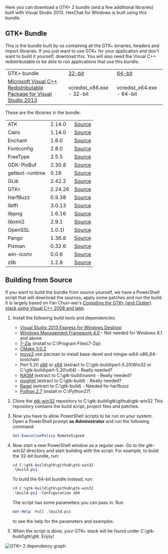 Here you can download a GTK+ 2 bundle (and a few additional libraries) built with Visual Studio 2013. HexChat for Windows is built using this bundle.


## GTK+ Bundle

This is the bundle built by us containing all the GTK+ binaries, headers and import libraries. If you just want to use GTK+ for your application and don't want to build it yourself, download this. You will also need the Visual C++ redistributable to be able to run applications that use this bundle.

<table>
    <tr>
        <td>GTK+ bundle</td>
        <td><a href="https://dl.hexchat.net/gtk-win32/vc12/x86/gtk-Win32.7z">32-bit</a></td>
        <td><a href="https://dl.hexchat.net/gtk-win32/vc12/x64/gtk-x64.7z">64-bit</a></td>
    </tr>
    <tr>
        <td><a href="https://www.microsoft.com/en-us/download/details.aspx?id=40784">Microsoft Visual C++ Redistributable Package for Visual Studio 2013</a></td>
        <td>vcredist_x86.exe - 32-bit</a></td>
        <td>vcredist_x64.exe - 64-bit</a></td>
    </tr>
</table>

These are the libraries in the bundle:

<table>
    <tr>
        <td>ATK</td>
        <td>2.14.0</td>
        <td><a href="https://dl.hexchat.net/gtk-win32/src/atk-2.14.0.tar.xz">Source</a></td>
    </tr>
    <tr>
        <td>Cairo</td>
        <td>1.14.0</td>
        <td><a href="https://dl.hexchat.net/gtk-win32/src/cairo-1.14.0.tar.xz">Source</a></td>
    </tr>
    <tr>
        <td>Enchant</td>
        <td>1.6.0</td>
        <td><a href="https://dl.hexchat.net/gtk-win32/src/enchant-1.6.0.tar.gz">Source</a></td>
    </tr>
    <tr>
        <td>Fontconfig</td>
        <td>2.8.0</td>
        <td><a href="https://dl.hexchat.net/gtk-win32/src/fontconfig-2.8.0.tar.gz">Source</a></td>
    </tr>
    <tr>
        <td>FreeType</td>
        <td>2.5.5</td>
        <td><a href="https://dl.hexchat.net/gtk-win32/src/freetype-2.5.5.tar.baz">Source</a></td>
    </tr>
    <tr>
        <td>GDK-PixBuf</td>
        <td>2.30.8</td>
        <td><a href="https://dl.hexchat.net/gtk-win32/src/gdk-pixbuf-2.30.8.tar.xz">Source</a></td>
    </tr>
    <tr>
        <td>gettext-runtime</td>
        <td>0.18</td>
        <td><a href="https://dl.hexchat.net/gtk-win32/src/gettext-runtime-0.18.7z">Source</a></td>
    </tr>
    <tr>
        <td>GLib</td>
        <td>2.42.2</td>
        <td><a href="https://dl.hexchat.net/gtk-win32/src/glib-2.42.2.tar.xz">Source</a></td>
    </tr>
    <tr>
        <td>GTK+</td>
        <td>2.24.26</td>
        <td><a href="https://dl.hexchat.net/gtk-win32/src/gtk+-2.24.26.tar.xz">Source</a></td>
    </tr>
    <tr>
        <td>HarfBuzz</td>
        <td>0.9.38</td>
        <td><a href="https://dl.hexchat.net/gtk-win32/src/harfbuzz-0.9.38.7z">Source</a></td>
    </tr>
    <tr>
        <td>libffi</td>
        <td>3.0.13</td>
        <td><a href="https://dl.hexchat.net/gtk-win32/src/libffi-3.0.13.7z">Source</a></td>
    </tr>
    <tr>
        <td>libpng</td>
        <td>1.6.16</td>
        <td><a href="https://dl.hexchat.net/gtk-win32/src/libpng-1.6.16.tar.xz">Source</a></td>
    </tr>
    <tr>
        <td>libxml2</td>
        <td>2.9.1</td>
        <td><a href="https://dl.hexchat.net/gtk-win32/src/libxml2-2.9.1.7z">Source</a></td>
    </tr>
    <tr>
        <td>OpenSSL</td>
        <td>1.0.1l</td>
        <td><a href="https://dl.hexchat.net/gtk-win32/src/openssl-1.0.1l.7z">Source</a></td>
    </tr>
    <tr>
        <td>Pango</td>
        <td>1.36.8</td>
        <td><a href="https://dl.hexchat.net/gtk-win32/src/pango-1.36.8.tar.xz">Source</a></td>
    </tr>
    <tr>
        <td>Pixman</td>
        <td>0.32.6</td>
        <td><a href="https://dl.hexchat.net/gtk-win32/src/pixman-0.32.6.tar.gz">Source</a></td>
    </tr>
    <tr>
        <td>win-iconv</td>
        <td>0.0.6</td>
        <td><a href="https://dl.hexchat.net/gtk-win32/src/win-iconv-0.0.6.7z">Source</a></td>
    </tr>
    <tr>
        <td>zlib</td>
        <td>1.2.8</td>
        <td><a href="https://dl.hexchat.net/gtk-win32/src/zlib-1.2.8.tar.xz">Source</a></td>
    </tr>
</table>


## Building from Source

If you want to build the bundle from source yourself, we have a PowerShell script that will download the sources, apply some patches and run the build. It is largely based on Fan Chun-wei's [Compiling the GTK+ (and Clutter) stack using Visual C++ 2008 and later](https://wiki.gnome.org/action/show/Projects/GTK+/Win32/MSVCCompilationOfGTKStack).

1. Install the following build tools and dependencies:

    * [Visual Studio 2013 Express for Windows Desktop](http://www.visualstudio.com/downloads/download-visual-studio-vs#d-2013-express)
    * [Windows Management Framework 4.0](https://www.microsoft.com/en-us/download/details.aspx?id=40855) - Not needed for Windows 8.1 and above
    * [7-Zip](http://www.7-zip.org/download.html) (install to C:\Program Files\7-Zip)
    * [CMake 3.0.2](http://www.cmake.org/download/)
    * [msys2](https://msys2.github.io/) use pacman to install base-devel and mingw-w64-x86_64-toolchain
    * Perl 5.20 [x86](http://dl.hexchat.net/misc/perl/perl-5.20.0-x86.7z) or [x64](http://dl.hexchat.net/misc/perl/perl-5.20.0-x64.7z) (extract to C:\gtk-build\perl-5.20\Win32 or C:\gtk-build\perl-5.20\x64) - Really needed?
    * [NASM](http://www.nasm.us/pub/nasm/releasebuilds/?C=M;O=D) (extract to C:\gtk-build\nasm) - Really needed?
    * [msgfmt](http://dl.hexchat.net/gtk-win32/msgfmt-0.18.1.7z) (extract to C:\gtk-build) - Really needed?
    * [Ragel](http://dl.hexchat.net/gtk-win32/ragel-6.8.7z) (extract to C:\gtk-build) - Needed for harfbuzz
    * [Python 2.7](https://www.python.org/ftp/python/2.7.9/python-2.7.9.amd64.msi) (install in C:\Python27)

1. Clone the [gtk-win32](https://github.com/nice-software/gtk-win32) repository to C:\gtk-build\gtk\github\gtk-win32 This repository contains the build script, project files and patches.

1. Now you have to allow PowerShell scripts to be run on your system. Open a PowerShell prompt **as Administrator** and run the following command:

    ```powershell
	Set-ExecutionPolicy RemoteSigned
	```

1. Now start a new PowerShell window as a regular user. Go to the _gtk-win32_ directory and start building with the script. For example, to build the 32-bit bundle, run:

    ```powershell
	cd C:\gtk-build\gtk\github\gtk-win32
	.\build.ps1
	```

    To build the 64-bit bundle instead, run:

    ```powershell
	cd C:\gtk-build\gtk\github\gtk-win32
	.\build.ps1 -Configuration x64
	```

    The script has some parameters you can pass in. Run

    ```powershell
	Get-Help -Full .\build.ps1
	```

    to see the help for the parameters and examples.

1. When the script is done, your GTK+ stack will be found under _C:\gtk-build\gtk\gtk_. Enjoy!

![GTK+ 2 dependency graph](https://hexchat.github.io/gtk-win32/img/dependency-graph.png)

